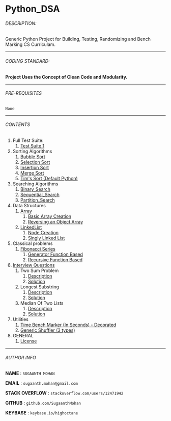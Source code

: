 
# Python_DSA

###### DESCRIPTION:
Generic Python Project for Building, Testing, Randomizing and Bench Marking CS Curriculam.
****

###### CODING STANDARD:
**Project Uses the Concept of Clean Code and Modularity.**
****

###### PRE-REQUISITES
`None` 
****

###### CONTENTS

1. Full Test Suite:
    1. [Test Suite 1](https://github.com/SugaanthMohan/Python_DSA/blob/main/TestSuite.py)
2. Sorting Algorithms
    1. [Bubble Sort](https://github.com/SugaanthMohan/Python_DSA/blob/main/Sorting_Algorithms/Bubble_Sort.py)
    1. [Selection Sort](https://github.com/SugaanthMohan/Python_DSA/blob/main/Sorting_Algorithms/Selection_Sort.py)
    1. [Insertion Sort](https://github.com/SugaanthMohan/Python_DSA/blob/main/Sorting_Algorithms/Insertion_Sort.py)
    1. [Merge Sort](https://github.com/SugaanthMohan/Python_DSA/blob/main/Sorting_Algorithms/Merge_Sort.py)
    1. [Tim's Sort (Default Python)](https://github.com/SugaanthMohan/Python_DSA/blob/main/Sorting_Algorithms/Pythons_Sort.py)
3. Searching Algorithms
    1. [Binary_Search](https://github.com/SugaanthMohan/Python_DSA/blob/main/Search_Algorithms/Binary_Search.py)
    1. [Sequential_Search](https://github.com/SugaanthMohan/Python_DSA/blob/main/Search_Algorithms/Sequential_Search.py)
    1. [Partition_Search](https://github.com/SugaanthMohan/Python_DSA/blob/main/Search_Algorithms/Partition_Search.py)
4. Data Structures
    1. [Array](https://github.com/SugaanthMohan/Python_DSA/tree/main/Data_Structures/Arrays)
        1. [Basic Array Creation](https://github.com/SugaanthMohan/Python_DSA/blob/main/Data_Structures/Arrays/Array.py)
        1. [Reversing an Object Array](https://github.com/SugaanthMohan/Python_DSA/blob/main/Data_Structures/Arrays/Basic_Reverse_Array.py)
    1. [LinkedList](https://github.com/SugaanthMohan/Python_DSA/tree/main/Data_Structures/LinkedList)
        1. [Node Creation](https://github.com/SugaanthMohan/Python_DSA/blob/main/Data_Structures/LinkedList/Node.py)
        1. [Singly Linked List](https://github.com/SugaanthMohan/Python_DSA/blob/main/Data_Structures/LinkedList/LinkedList.py)
4. Classical problems
    1. [Fibonacci Series](https://github.com/SugaanthMohan/Python_DSA/tree/main/Classical_Problems/fibonacci_series)
        1. [Generator Function Based](https://github.com/SugaanthMohan/Python_DSA/blob/main/Classical_Problems/fibonacci_series/GeneratorFibonacci.py)
        2. [Recursive Function Based](https://github.com/SugaanthMohan/Python_DSA/blob/main/Classical_Problems/fibonacci_series/RecursionFibonacci.py)
5. [Interview Questions](https://github.com/SugaanthMohan/Python_DSA/tree/main/Interview_Questions/)
    1. Two Sum Problem
        1. [Description](https://github.com/SugaanthMohan/Python_DSA/tree/main/Interview_Questions/TwoSum/README.md)
        2. [Solution](https://github.com/SugaanthMohan/Python_DSA/tree/main/Interview_Questions/TwoSum/TwoSum.py)
    2. Longest Substring
        1. [Description](https://github.com/SugaanthMohan/Python_DSA/tree/main/Interview_Questions/LongestSubstring/README.md)
        2. [Solution](https://github.com/SugaanthMohan/Python_DSA/tree/main/Interview_Questions/LongestSubstring/LongestSubstring.py)
    3. Median Of Two Lists
        1. [Description](https://github.com/SugaanthMohan/Python_DSA/tree/main/Interview_Questions/MedianOfTwoList/README.md)
        2. [Solution](https://github.com/SugaanthMohan/Python_DSA/tree/main/Interview_Questions/MedianOfTwoList/MedianOfTwoLists.py)
6. Utilities
    1. [Time Bench Marker (In Seconds) - Decorated](https://github.com/SugaanthMohan/Python_DSA/blob/main/Utils/BenchMarker.py)
    2. [Generic Shuffler (3 types)](https://github.com/SugaanthMohan/Python_DSA/blob/main/Utils/Shuffler.py)
7. GENERAL
    1. [License](https://github.com/SugaanthMohan/Python_DSA/blob/main/LICENSE)
****

###### AUTHOR INFO
**NAME**  : `SUGAANTH MOHAN`

**EMAIL** : `sugaanth.mohan@gmail.com`

**STACK OVERFLOW** : `stackoverflow.com/users/12471942`

**GITHUB** : `github.com/SugaanthMohan`

**KEYBASE** : `keybase.io/highoctane`
